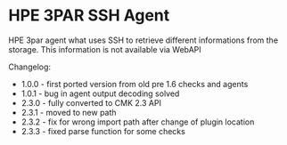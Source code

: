 # HPE 3PAR SSH Agent

HPE 3par agent what uses SSH to retrieve different informations from the storage.
This information is not available via WebAPI

Changelog:

- 1.0.0 - first ported version from old pre 1.6 checks and agents
- 1.0.1 - bug in agent output decoding solved
- 2.3.0 - fully converted to CMK 2.3 API
- 2.3.1 - moved to new path
- 2.3.2 - fix for wrong import path after change of plugin location
- 2.3.3 - fixed parse function for some checks
